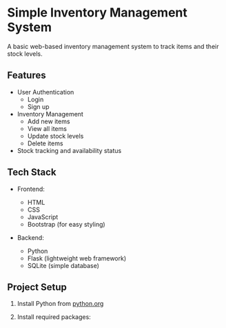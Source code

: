 # Simple Inventory Management System

A basic web-based inventory management system to track items and their stock levels.

## Features

- User Authentication
  - Login
  - Sign up
- Inventory Management
  - Add new items
  - View all items
  - Update stock levels
  - Delete items
- Stock tracking and availability status

## Tech Stack

- Frontend:
  - HTML
  - CSS
  - JavaScript
  - Bootstrap (for easy styling)

- Backend:
  - Python
  - Flask (lightweight web framework)
  - SQLite (simple database)

## Project Setup

1. Install Python from [python.org](https://python.org)

2. Install required packages: 